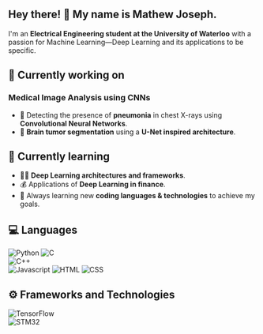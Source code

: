 ## Hey there! 👋  My name is Mathew Joseph.

I'm an **Electrical Engineering student at the University of Waterloo** with a passion for Machine Learning—Deep Learning and its applications to be specific.

## 🔭 Currently working on

### Medical Image Analysis using CNNs

- 🏥 Detecting the presence of **pneumonia** in chest X-rays using **Convolutional Neural Networks**.
- 🧠 **Brain tumor segmentation** using a **U-Net inspired architecture**.

## 🌱 Currently learning

- 🧑‍💻 **Deep Learning architectures and frameworks**.
- 💰 Applications of **Deep Learning in finance**.
- 🎯 Always learning new **coding languages & technologies** to achieve my goals.

## 💻 Languages

![Python](https://img.shields.io/badge/-Python-3776AB?style=flat&logo=python&logoColor=white) 
![C](https://img.shields.io/badge/-C-00599C?style=flat&logo=c&logoColor=white)  
![C++](https://img.shields.io/badge/-C++-00599C?style=flat&logo=c%2B%2B&logoColor=white)  
![Javascript](https://img.shields.io/badge/-JavaScript-F7DF1E?style=flat&logo=javascript&logoColor=black)
![HTML](https://img.shields.io/badge/-HTML5-E34F26?style=flat&logo=html5&logoColor=white)
![CSS](https://img.shields.io/badge/-CSS3-1572B6?style=flat&logo=css3&logoColor=white)
 
## ⚙️ Frameworks and Technologies
![TensorFlow](https://img.shields.io/badge/-TensorFlow-FF6F00?style=flat&logo=tensorflow&logoColor=white)  
![STM32](https://img.shields.io/badge/-STM32-03234B?style=flat&logo=stmicroelectronics&logoColor=white) 


<!--
**mj1306/mj1306** is a ✨ _special_ ✨ repository because its `README.md` (this file) appears on your GitHub profile.

Here are some ideas to get you started:

- 🔭 I’m currently working on ...
- 🌱 I’m currently learning ...
- 👯 I’m looking to collaborate on ...
- 🤔 I’m looking for help with ...
- 💬 Ask me about ...
- 📫 How to reach me: ...
- 😄 Pronouns: ...
- ⚡ Fun fact: ...
-->

